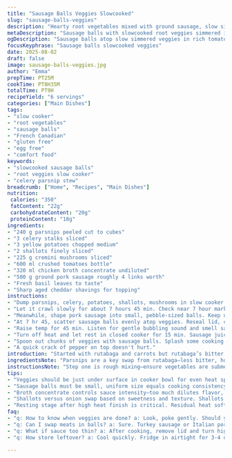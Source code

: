 ```yaml
---
title: "Sausage Balls Veggies Slowcooked"
slug: "sausage-balls-veggies"
description: "Hearty root vegetables mixed with ground sausage, slow simmered in a rich tomato and broth base. Rutabaga replaced by parsnips, carrots switched to celery for a fresh twist. Onion swapped with shallots for a subtle sweetness and earthiness. Cooked low and slow till veggies soft, then sausage formed into balls added high heat finish. Basil and sharp cheddar shards bring aroma and sharpness. Visual cues trump exact time. Adapt broth quantity based on pot size. Suits gluten and egg free. Rustic, tactile, and forgiving. Trust senses over clock."
metaDescription: "Sausage balls with slowcooked root veggies simmered in tomato broth, basil and sharp cheddar finish with rustic texture and sensory cues over timing."
ogDescription: "Sausage balls atop slow simmered veggies in rich tomato broth. Basil ribbons and cheddar shards for punch. Cook by feel not clock, rustic and hearty."
focusKeyphrase: "Sausage balls slowcooked veggies"
date: 2025-08-02
draft: false
image: sausage-balls-veggies.jpg
author: "Emma"
prepTime: PT25M
cookTime: PT8H35M
totalTime: PT9H
recipeYield: "6 servings"
categories: ["Main Dishes"]
tags:
- "slow cooker"
- "root vegetables"
- "sausage balls"
- "French Canadian"
- "gluten free"
- "egg free"
- "comfort food"
keywords:
- "slowcooked sausage balls"
- "root veggies slow cooker"
- "celery parsnip stew"
breadcrumb: ["Home", "Recipes", "Main Dishes"]
nutrition: 
 calories: "350"
 fatContent: "22g"
 carbohydrateContent: "20g"
 proteinContent: "18g"
ingredients:
- "240 g parsnips peeled cut to cubes"
- "3 celery stalks sliced"
- "3 yellow potatoes chopped medium"
- "2 shallots finely sliced"
- "225 g cremini mushrooms sliced"
- "600 ml crushed tomatoes bottle"
- "320 ml chicken broth concentrate undiluted"
- "500 g ground pork sausage roughly 4 links worth"
- "Fresh basil leaves to taste"
- "Sharp aged cheddar shavings for topping"
instructions:
- "Dump parsnips, celery, potatoes, shallots, mushrooms in slow cooker bowl. Pour crushed tomatoes plus broth. Season with salt and cracked black pepper. Stir well so all veggies below surface, cover with lid. Turn slow cooker on Low."
- "Let it crawl slowly for about 7 hours 45 min. Check near 7 hour mark—veg should be tender but not falling apart. Stir gently. Aroma starts deep and sweet, earth coming through."
- "Meanwhile, shape pork sausage into small, pebble-sized balls. Keep uniform for even cooking. Refrigerate until ready."
- "At 7 hr 45, scatter sausage balls evenly atop veggies. Reseal lid, crank heat to High."
- "Raise temp for 45 min. Listen for gentle bubbling sound and smell sausage aroma penetrating the sauce. Juice starting to thicken slightly."
- "Turn off heat and let rest in closed cooker for 15 min. Sausage juices reabsorb, sauce settles."
- "Spoon out chunks of veggies with sausage balls. Splash some cooking liquid for moisture. Sprinkle with fresh basil ribbons and handful of sharp cheddar shards. Serve directly in bowls."
- "A quick crack of pepper on top doesn't hurt."
introduction: "Started with rutabaga and carrots but rutabaga’s bitter edge got me thinking parsnips. Sweeter, firmer, holds up better in long cook. Celery swapped in for carrots—adds crunch when not overcooked and a fresh punch. Mushrooms stay; their umami balances tomato sharpness. Shallots bring subtler onion flavor, less harshness. Forget measuring precisely. I listen for the slow bubbling, aromas in the kitchen—the way shallots caramelize into sauce smells, the way sausage renders while still juicy. Slow cooker temp varies by brand; watch texture, not clock. This isn’t a recipe to follow slavishly. It's about feeling when vegetables give way and sausage is firm but not dry. Cheese and basil finishes punch it up, fresh and salty. Easy, forgiving, a great way to turn pork sausage and humble roots into satisfying comfort. Hit that balance between mush and crunch, sweet and savory, tang and fat."
ingredientsNote: "Parsnips are a key swap from rutabaga—less bitter, hold structure better over long cook. Celery’s crunch adds lift where carrots can get too mushy, but carrots can still be used. Yellow potatoes keep it rustic but Yukon Gold or red potatoes also work; avoid waxy types that disintegrate. Shallots soften into gentle sweetness; if unavailable, use regular onion but slice thicker and reduce quantity to avoid overpowering. Cremini mushrooms add earthiness but button mushrooms can suffice. Chicken broth concentrate gives strong umami base without watering down the sauce; beef broth is a fine substitute if pork sausage is used. Ground pork sausage ties dish together but Italian sausage or turkey sausage can be adapted. Basil freshness is crucial, add at the last minute. Sharp cheddar shards melt but hold texture—parmesan or gruyere can replace it but measurement may need adjusting since flavors vary."
instructionsNote: "Step one is rough mixing—ensure vegetables are submerged somewhat for even cooking but don’t overfill slow cooker. The key is low and slow till veggies are tender but intact—7 hr 45 min is a guideline, not gospel. Check visually and by tossing gently with a spoon: should yield to gentle pressure but not mush. Adding meatballs late prevents overcooking sausage and keeps them juicy and tender. Form balls small and uniform—uneven size means uneven cooking. Heat high finish for less than an hour, just enough to firm and cook through. Then off heat, letting residual heat finish gently preserves texture and flavor. Don’t skip resting stage, juices reabsorb and sauce thickens slightly. Final garnish—basil and cheese—bring bright and sharp contrast to rich, slow melded flavor. Adjust seasoning per taste after resting. Common mistake: ignoring texture, fishing out sausage too early, or cooking too long on high leads to dry sausage and soggy roots. Patience and observation win every time."
tips:
- "Veggies should be just under surface in cooker bowl for even heat spread. Don’t crush or overcrowd—air and steam move flavor and texture. Check gently with spoon. Stir to test firmness but not break apart. Low setting crucial to soften roots while holding shape. Timing only a guide; smell and mild bubbling key markers."
- "Sausage balls must be small, uniform size equals cooking consistency. Big means raw center, small means dryness. Form tight but not dense—air pockets slow cooking. Refrigerate pre-heat to keep shape collapsing. Add late in slow cooker cycle; sausage finishes on high briefly to keep juice inside."
- "Broth concentrate controls sauce intensity—too much dilutes flavor, too little too thick. Substitute beef stock if preferred but adjust salt accordingly. Tomato crushed from bottle adds acidity and body. Fresh basil tossed late preserves brightness; dried herbs won’t work alike here."
- "Shallots versus onion swap based on sweetness and texture. Shallots break down soft and add subtlety without onion harshness. If using yellow onion, slice thicker and reduce quantity. Celery replaces carrot—keep some crisp contrasts but skip if you want wholly soft roots. Mushrooms can be button if cremini not found but lose some earth depth."
- "Resting stage after high heat finish is critical. Residual heat softens sausage and mingles flavors further. Could skip but you risk drying sausage or uneven texture. Juices pull back into meatballs, sauce thickens slightly but still spoonable. Basil ribbons and sharp cheddar shards sprinkled at service brighten and add textural counterpoint."
faq:
- "q: How to know when veggies are done? a: Look, poke gently. Should yield but hold shape. No mush. Smell deep and sweet, subtle earthy. Bubbling slow, not roaring. Visual check better than clock here. Stir for texture test."
- "q: Can I swap meats in balls? a: Sure. Turkey sausage or Italian pork ok. Cooking times might shift. Turkey dries faster, keep balls a bit bigger and watch closely. Italian sausage adds spice, maybe adjust seasoning. Ground pork standard for fat and flavor balance."
- "q: What if sauce too thin? a: After cooking, remove lid and turn high heat briefly to reduce. Sauces thin if broth high or no rest period. Rest thickens naturally. Also, adding cheese shards last time adds perceived thickness and richness."
- "q: How store leftover? a: Cool quickly. Fridge in airtight for 3-4 days. Freeze flatten in bag up to 2 months. Reheat low and slow to avoid drying sausage. Add fresh basil and a little sharp cheddar again on serve after warming."

---
```

